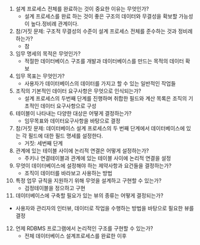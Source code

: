 1. 설계 프로세스 전체를 완료하는 것이 중요한 이유는 무엇인가?
   - 설계 프로세스를 완료 하는 것이 좋은 구조의 데이터와 무결성을 확보할 가능성이 높다.정비례 관계이다.
2. 참/거짓 문제: 구조적 무결성의 수준이 설계 프로세스 전체를 준수하는 것과 정비례하는가?
   - 참
3. 임무 명세의 목적은 무엇인가?
   - 적절한 데이터베이스 구조를 개발과 데이터베이스를 만드는 목적의 데이터 확보 
4. 임무 목표는 무엇인가?
   - 사용자가 데이터베이스의 데이터를 가지고 할 수 있는 일반적인 작업들
5. 조직의 기본적인 데이터 요구사항은 무엇으로 인식되는가?
   - 설계 프로세스의 두번째 단계를 진행하며 취합한 필드와 계산 목록은 조직의 기초적인 데이터 요구사항으로 구성
6. 테이블이 나타내는 다양한 대상은 어떻게 결정하는가?
   - 임무목표와 데이터요구사항을 바탕으로 결정
7. 참/거짓 문제: 데이터베이스 설계 프로세스의 두 번째 단계에서 데이터베이스에 있는 각 필드에 대한 필드 명세를 설정한다.
   - 거짓: 세번째 단계
8. 관계에 있는 테이블 사이에 논리적 연결은 어떻게 설정하는가?
   - 주키나 연결테이블과 관계에 있는 테이블 사이에 논리적 연결을 설정
9.  무엇이 데이터베이스에 설정해야 하는 제약사항과 요건들을 결정하는가?
    - 조직이 데이터를 바라보고 사용하는 방법
10. 특정 업무 규칙을 지원하기 위해 무엇을 설계하고 구현할 수 있는가?
    - 검정테이블을 정으하고 구현
11. 데이터베이스에 구축할 필요가 있는 뷰의 종류는 어떻게 결정되는가?
  - 사용자와 관리자의 인터뷰, 데이터로 작업을 수행하는 방법을 바탕으로 필요한 뷰를 결정
12. 언제 RDBMS 프로그램에서 논리적인 구조를 구현할 수 있는가?
    - 전체 데이터베이스 설계프로세스를 완료한 이후